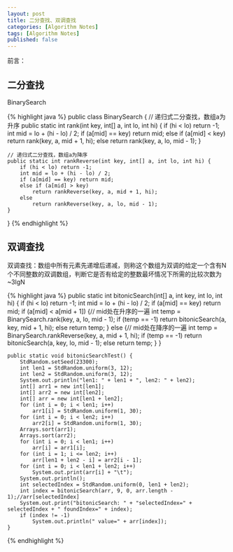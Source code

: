 ```yaml
---
layout: post
title: 二分查找、双调查找
categories: [Algorithm Notes]
tags: [Algorithm Notes]
published: false
---
```


前言：

## 二分查找

BinarySearch

{% highlight java %}
public class BinarySearch {
	// 递归式二分查找，数组a为升序
    public static int rank(int key, int[] a, int lo, int hi) {
        if (hi < lo) return -1;
        int mid = lo + (hi - lo) / 2;
        if (a[mid] == key) return mid;
        else if (a[mid] < key)
            return rank(key, a, mid + 1, hi);
        else
            return rank(key, a, lo, mid - 1);
    }

    // 递归式二分查找，数组a为降序
    public static int rankReverse(int key, int[] a, int lo, int hi) {
        if (hi < lo) return -1;
        int mid = lo + (hi - lo) / 2;
        if (a[mid] == key) return mid;
        else if (a[mid] > key)
            return rankReverse(key, a, mid + 1, hi);
        else
            return rankReverse(key, a, lo, mid - 1);
    }
}
{% endhighlight %}



## 双调查找

双调查找：数组中所有元素先递增后递减，则称这个数组为双调的给定一个含有N个不同整数的双调数组，判断它是否有给定的整数最坏情况下所需的比较次数为~3lgN


{% highlight java %}
	public static int bitonicSearch(int[] a, int key, int lo, int hi) {
        if (hi < lo) return -1;
        int mid = lo + (hi - lo) / 2;
        if (a[mid] == key) return mid;
        if (a[mid] < a[mid + 1]) {// mid处在升序的一遍
            int temp = BinarySearch.rank(key, a, lo, mid - 1);
            if (temp == -1)
                return bitonicSearch(a, key, mid + 1, hi);
            else return temp;
        }
        else {// mid处在降序的一遍
            int temp = BinarySearch.rankReverse(key, a, mid + 1, hi);
            if (temp == -1)
                return bitonicSearch(a, key, lo, mid - 1);
            else return temp;
        }
    }

    public static void bitonicSearchTest() {
        StdRandom.setSeed(23300);
        int len1 = StdRandom.uniform(3, 12);
        int len2 = StdRandom.uniform(3, 12);
        System.out.println("len1: " + len1 + ", len2: " + len2);
        int[] arr1 = new int[len1];
        int[] arr2 = new int[len2];
        int[] arr = new int[len1 + len2];
        for (int i = 0; i < len1; i++)
            arr1[i] = StdRandom.uniform(1, 30);
        for (int i = 0; i < len2; i++)
            arr2[i] = StdRandom.uniform(1, 30);
        Arrays.sort(arr1);
        Arrays.sort(arr2);
        for (int i = 0; i < len1; i++)
            arr[i] = arr1[i];
        for (int i = 1; i <= len2; i++)
            arr[len1 + len2 - i] = arr2[i - 1];
        for (int i = 0; i < len1 + len2; i++)
            System.out.print(arr[i] + "\t");
        System.out.println();
        int selectedIndex = StdRandom.uniform(0, len1 + len2);
        int index = bitonicSearch(arr, 9, 0, arr.length - 1);//arr[selectedIndex]
        System.out.print("bitonicSearch: " + "selectedIndex=" + selectedIndex + " foundIndex=" + index);
        if (index != -1)
            System.out.println(" value=" + arr[index]);
    }
{% endhighlight %}





